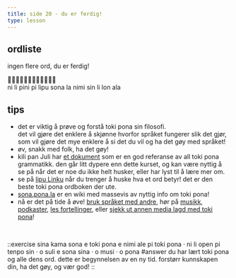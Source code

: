 ```yaml
---
title: side 20 - du er ferdig! 
type: lesson
---
```

## ordliste

ingen flere ord, du er ferdig!

󱥁󱤧󱥐󱥍󱤪󱥡󱤡󱥂󱥝󱤧󱤬󱤂 \
ni li pini pi lipu sona la nimi sin li lon ala

## tips
- det er viktig å prøve og forstå toki pona sin filosofi. \
det vil gjøre det enklere å skjønne hvorfor språket fungerer slik det gjør, som vil gjøre det mye enklere å si det du vil og ha det gøy med språket! 
- øv, snakk med folk, ha det gøy!
- kili pan Juli har [et dokument](https://github.com/kilipan/nasin-toki) som er en god referanse av all toki pona grammatikk. den går litt dypere enn dette kurset, og kan være nyttig å se på når det er noe du ikke helt husker, eller har lyst til å lære mer om. 
- se på [lipu Linku](https://linku.la) når du trenger å huske hva et ord betyr! det er den beste toki pona ordboken der ute.
- [sona.pona.la](https://sona.pona.la) er en wiki med massevis av nyttig info om toki pona!
- nå er det på tide å øve! [bruk språket med andre](https://sona.pona.la/wiki/Communities), hør på [musikk](https://sona.pona.la/wiki/Music), [podkaster](https://sona.pona.la/wiki/Podcasts), [les fortellinger](https://sona.pona.la/wiki/Books), eller [sjekk ut annen media lagd med toki pona](https://sona.pona.la/wiki/Usages)!

<br>

::exercise
sina kama sona e toki pona e nimi ale pi toki pona · ni li open pi tenpo sin · o suli e sona sina · o musi · o pona
#answer
du har lært toki pona og alle dens ord. dette er begynnelsen av en ny tid. forstørr kunnskapen din, ha det gøy, og vær god!
::